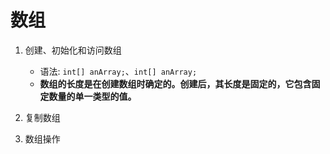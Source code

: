 # 数组

1. 创建、初始化和访问数组
    - 语法: `int[] anArray;`、`int[] anArray;`
    - **数组的长度是在创建数组时确定的。创建后，其长度是固定的，它包含固定数量的单一类型的值。**

2. 复制数组

3. 数组操作